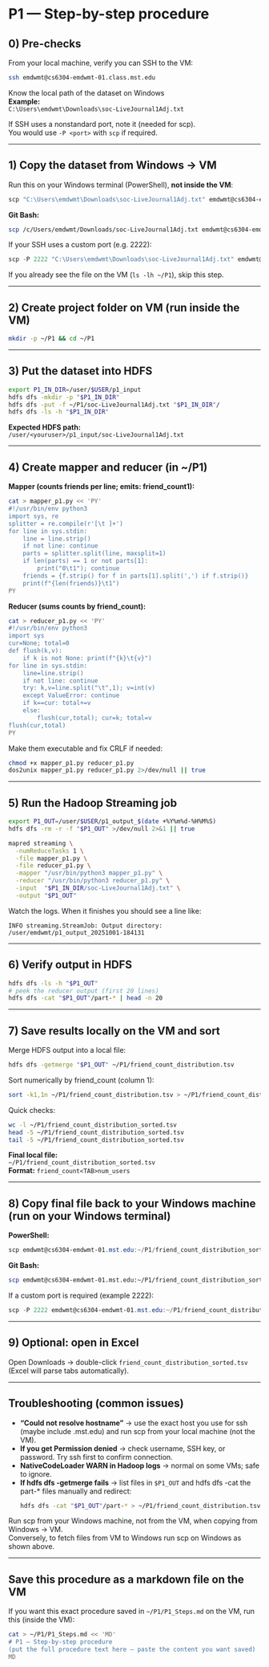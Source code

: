 # P1 — Step-by-step procedure

## 0) Pre-checks

From your local machine, verify you can SSH to the VM:
```bash
ssh emdwmt@cs6304-emdwmt-01.class.mst.edu
```

Know the local path of the dataset on Windows  
**Example:**  
`C:\Users\emdwmt\Downloads\soc-LiveJournal1Adj.txt`

If SSH uses a nonstandard port, note it (needed for scp).  
You would use `-P <port>` with `scp` if required.

---

## 1) Copy the dataset from Windows → VM

Run this on your Windows terminal (PowerShell), **not inside the VM**:
```powershell
scp "C:\Users\emdwmt\Downloads\soc-LiveJournal1Adj.txt" emdwmt@cs6304-emdwmt-01.class.mst.edu:~/P1/
```

**Git Bash:**
```bash
scp /c/Users/emdwmt/Downloads/soc-LiveJournal1Adj.txt emdwmt@cs6304-emdwmt-01.mst.edu:~/P1/
```

If your SSH uses a custom port (e.g. 2222):
```powershell
scp -P 2222 "C:\Users\emdwmt\Downloads\soc-LiveJournal1Adj.txt" emdwmt@cs6304-emdwmt-01.class.mst.edu:~/P1/
```

If you already see the file on the VM (`ls -lh ~/P1`), skip this step.

---

## 2) Create project folder on VM (run inside the VM)
```bash
mkdir -p ~/P1 && cd ~/P1
```

---

## 3) Put the dataset into HDFS
```bash
export P1_IN_DIR=/user/$USER/p1_input
hdfs dfs -mkdir -p "$P1_IN_DIR"
hdfs dfs -put -f ~/P1/soc-LiveJournal1Adj.txt "$P1_IN_DIR"/
hdfs dfs -ls -h "$P1_IN_DIR"
```

**Expected HDFS path:**  
`/user/<youruser>/p1_input/soc-LiveJournal1Adj.txt`

---

## 4) Create mapper and reducer (in ~/P1)

**Mapper (counts friends per line; emits: friend_count<TAB>1):**
```bash
cat > mapper_p1.py << 'PY'
#!/usr/bin/env python3
import sys, re
splitter = re.compile(r'[\t ]+')
for line in sys.stdin:
    line = line.strip()
    if not line: continue
    parts = splitter.split(line, maxsplit=1)
    if len(parts) == 1 or not parts[1]:
        print("0\t1"); continue
    friends = {f.strip() for f in parts[1].split(',') if f.strip()}
    print(f"{len(friends)}\t1")
PY
```

**Reducer (sums counts by friend_count):**
```bash
cat > reducer_p1.py << 'PY'
#!/usr/bin/env python3
import sys
cur=None; total=0
def flush(k,v):
    if k is not None: print(f"{k}\t{v}")
for line in sys.stdin:
    line=line.strip()
    if not line: continue
    try: k,v=line.split("\t",1); v=int(v)
    except ValueError: continue
    if k==cur: total+=v
    else:
        flush(cur,total); cur=k; total=v
flush(cur,total)
PY
```

Make them executable and fix CRLF if needed:
```bash
chmod +x mapper_p1.py reducer_p1.py
dos2unix mapper_p1.py reducer_p1.py 2>/dev/null || true
```

---

## 5) Run the Hadoop Streaming job
```bash
export P1_OUT=/user/$USER/p1_output_$(date +%Y%m%d-%H%M%S)
hdfs dfs -rm -r -f "$P1_OUT" >/dev/null 2>&1 || true

mapred streaming \
  -numReduceTasks 1 \
  -file mapper_p1.py \
  -file reducer_p1.py \
  -mapper "/usr/bin/python3 mapper_p1.py" \
  -reducer "/usr/bin/python3 reducer_p1.py" \
  -input  "$P1_IN_DIR/soc-LiveJournal1Adj.txt" \
  -output "$P1_OUT"
```

Watch the logs. When it finishes you should see a line like:
```
INFO streaming.StreamJob: Output directory: /user/emdwmt/p1_output_20251001-184131
```

---

## 6) Verify output in HDFS
```bash
hdfs dfs -ls -h "$P1_OUT"
# peek the reducer output (first 20 lines)
hdfs dfs -cat "$P1_OUT"/part-* | head -n 20
```

---

## 7) Save results locally on the VM and sort

Merge HDFS output into a local file:
```bash
hdfs dfs -getmerge "$P1_OUT" ~/P1/friend_count_distribution.tsv
```

Sort numerically by friend_count (column 1):
```bash
sort -k1,1n ~/P1/friend_count_distribution.tsv > ~/P1/friend_count_distribution_sorted.tsv
```

Quick checks:
```bash
wc -l ~/P1/friend_count_distribution_sorted.tsv
head -5 ~/P1/friend_count_distribution_sorted.tsv
tail -5 ~/P1/friend_count_distribution_sorted.tsv
```

**Final local file:**  
`~/P1/friend_count_distribution_sorted.tsv`  
**Format:** `friend_count<TAB>num_users`

---

## 8) Copy final file back to your Windows machine (run on your Windows terminal)

**PowerShell:**
```powershell
scp emdwmt@cs6304-emdwmt-01.mst.edu:~/P1/friend_count_distribution_sorted.tsv C:\Users\emdwmt\Downloads\
```

**Git Bash:**
```bash
scp emdwmt@cs6304-emdwmt-01.mst.edu:~/P1/friend_count_distribution_sorted.tsv /c/Users/emdwmt/Downloads/
```

If a custom port is required (example 2222):
```powershell
scp -P 2222 emdwmt@cs6304-emdwmt-01.mst.edu:~/P1/friend_count_distribution_sorted.tsv C:\Users\emdwmt\Downloads\
```

---

## 9) Optional: open in Excel

Open Downloads → double-click `friend_count_distribution_sorted.tsv` (Excel will parse tabs automatically).

---

## Troubleshooting (common issues)

- **“Could not resolve hostname”** → use the exact host you use for ssh (maybe include .mst.edu) and run scp from your local machine (not the VM).
- **If you get Permission denied** → check username, SSH key, or password. Try ssh first to confirm connection.
- **NativeCodeLoader WARN in Hadoop logs** → normal on some VMs; safe to ignore.
- **If hdfs dfs -getmerge fails** → list files in `$P1_OUT` and hdfs dfs -cat the part-* files manually and redirect:
    ```bash
    hdfs dfs -cat "$P1_OUT"/part-* > ~/P1/friend_count_distribution.tsv
    ```

Run scp from your Windows machine, not from the VM, when copying from Windows → VM.  
Conversely, to fetch files from VM to Windows run scp on Windows as shown above.

---

## Save this procedure as a markdown file on the VM

If you want this exact procedure saved in `~/P1/P1_Steps.md` on the VM, run this (inside the VM):
```bash
cat > ~/P1/P1_Steps.md << 'MD'
# P1 — Step-by-step procedure
(put the full procedure text here — paste the content you want saved)
MD
```
